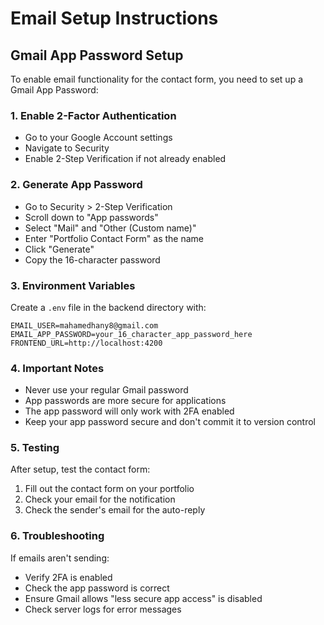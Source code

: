 # Email Setup Instructions

## Gmail App Password Setup

To enable email functionality for the contact form, you need to set up a Gmail App Password:

### 1. Enable 2-Factor Authentication
- Go to your Google Account settings
- Navigate to Security
- Enable 2-Step Verification if not already enabled

### 2. Generate App Password
- Go to Security > 2-Step Verification
- Scroll down to "App passwords"
- Select "Mail" and "Other (Custom name)"
- Enter "Portfolio Contact Form" as the name
- Click "Generate"
- Copy the 16-character password

### 3. Environment Variables
Create a `.env` file in the backend directory with:

```env
EMAIL_USER=mahamedhany8@gmail.com
EMAIL_APP_PASSWORD=your_16_character_app_password_here
FRONTEND_URL=http://localhost:4200
```

### 4. Important Notes
- Never use your regular Gmail password
- App passwords are more secure for applications
- The app password will only work with 2FA enabled
- Keep your app password secure and don't commit it to version control

### 5. Testing
After setup, test the contact form:
1. Fill out the contact form on your portfolio
2. Check your email for the notification
3. Check the sender's email for the auto-reply

### 6. Troubleshooting
If emails aren't sending:
- Verify 2FA is enabled
- Check the app password is correct
- Ensure Gmail allows "less secure app access" is disabled
- Check server logs for error messages
